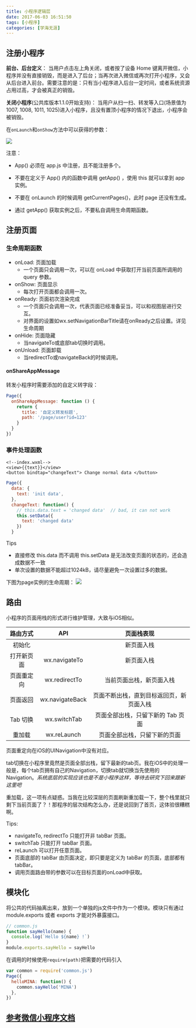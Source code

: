 ```yaml
---
title: 小程序逻辑层
date: 2017-06-03 16:51:50
tags: [小程序]
categories: [学海无涯]
---
```


## 注册小程序

__前台、后台定义__： 当用户点击左上角关闭，或者按了设备 Home 键离开微信，小程序并没有直接销毁，而是进入了后台；当再次进入微信或再次打开小程序，又会从后台进入前台。需要注意的是：只有当小程序进入后台一定时间，或者系统资源占用过高，才会被真正的销毁。

__关闭小程序__(公共库版本1.1.0开始支持)： 当用户从扫一扫、转发等入口(场景值为1007, 1008, 1011, 1025)进入小程序，且没有置顶小程序的情况下退出，小程序会被销毁。

<!--more-->


在`onLaunch`和`onShow`方法中可以获得的参数：

![](http://qiniu.huyangjie.cn/onLaunch%E5%8F%82%E6%95%B0)

注意：

* App() 必须在 app.js 中注册，且不能注册多个。

* 不要在定义于 App() 内的函数中调用 getApp() ，使用 this 就可以拿到 app 实例。

* 不要在 onLaunch 的时候调用 getCurrentPages()，此时 page 还没有生成。

* 通过 getApp() 获取实例之后，不要私自调用生命周期函数。


## 注册页面

### 生命周期函数

* onLoad: 页面加载
	* 一个页面只会调用一次，可以在 onLoad 中获取打开当前页面所调用的 query 参数。
* onShow: 页面显示
	* 每次打开页面都会调用一次。
* onReady: 页面初次渲染完成
	* 一个页面只会调用一次，代表页面已经准备妥当，可以和视图层进行交互。
	* 对界面的设置如wx.setNavigationBarTitle请在onReady之后设置。详见生命周期
* onHide: 页面隐藏
	* 当navigateTo或底部tab切换时调用。
* onUnload: 页面卸载
	* 当redirectTo或navigateBack的时候调用。

#### onShareAppMessage
转发小程序时需要添加的自定义转字段：

``` Javascript
Page({
  onShareAppMessage: function () {
    return {
      title: '自定义转发标题',
      path: '/page/user?id=123'
    }
  }
})
```

### 事件处理函数

```
<!--index.wxml-->
<view>{{text}}</view>
<button bindtap="changeText"> Change normal data </button>
```

``` javascript
Page({
  data: {
    text: 'init data',
  },
  changeText: function() {
    // this.data.text = 'changed data'  // bad, it can not work
    this.setData({
      text: 'changed data'
    })
  }
```

Tips

* 直接修改 this.data 而不调用 this.setData 是无法改变页面的状态的，还会造成数据不一致
* 单次设置的数据不能超过1024kB，请尽量避免一次设置过多的数据。


下图为page实例的生命周期：
![](https://mp.weixin.qq.com/debug/wxadoc/dev/image/mina-lifecycle.png?t=2017527)

## 路由

小程序的页面用栈的形式进行维护管理，大致与iOS相似。

|路由方式|API	|页面栈表现|
|:-:|:-:|:-:|
|初始化|	|新页面入栈|
|打开新页面|wx.navigateTo|	新页面入栈|
|页面重定向	|wx.redirectTo|当前页面出栈，新页面入栈|
|页面返回|	wx.navigateBack|页面不断出栈，直到目标返回页，新页面入栈|
|Tab 切换	|wx.switchTab|页面全部出栈，只留下新的 Tab 页面|
|重加载	|wx.reLaunch|页面全部出栈，只留下新的页面|

页面重定向在iOS的UINavigation中没有对应。

tab切换在小程序里竟然是页面全部出栈，留下最新的tab页。我在iOS中的处理一般是，每个tab页拥有自己的Navigation，切换tab就切换当先使用的Navigation。_系统底层的实现应该也是不是小程序这样，等待去研究下回来跟新这里吧_

重加载，这一项有点疑惑。当我在比较深层的页面刷新重加载一下，整个栈里就只剩下当前页面了？！那程序的层次结构怎么办，还是说回到了首页，这体验很糟糕啊。

Tips:

* navigateTo, redirectTo 只能打开非 tabBar 页面。
* switchTab 只能打开 tabBar 页面。
* reLaunch 可以打开任意页面。
* 页面底部的 tabBar 由页面决定，即只要是定义为 tabBar 的页面，底部都有 tabBar。
* 调用页面路由带的参数可以在目标页面的onLoad中获取。

## 模块化

将公共的代码抽离出来，放到一个单独的js文件中作为一个模块。模块只有通过 module.exports 或者 exports 才能对外暴露接口。

``` javascript
// common.js
function sayHello(name) {
  console.log(`Hello ${name} !`)
}
module.exports.sayHello = sayHello
```

在调用的时候使用`require(path)`把需要的代码引入

``` javascript
var common = require('common.js')
Page({
  helloMINA: function() {
    common.sayHello('MINA')
  },
})
```

## [参考微信小程序文档](https://mp.weixin.qq.com/debug/wxadoc/dev/framework/app-service/app.html)

